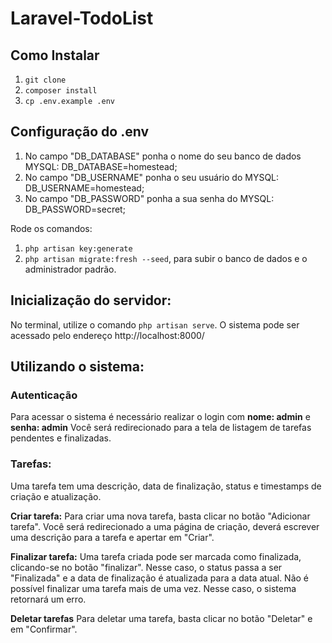 # Laravel-TodoList

## Como Instalar

1. `git clone`
1. `composer install`
1. `cp .env.example .env`

## Configuração do .env

1. No campo "DB_DATABASE" ponha o nome do seu banco de dados MYSQL: DB_DATABASE=homestead;
1. No campo "DB_USERNAME" ponha o seu usuário do MYSQL: DB_USERNAME=homestead;
1. No campo "DB_PASSWORD" ponha a sua senha do MYSQL: DB_PASSWORD=secret;

Rode os comandos:
1. `php artisan key:generate`
1. `php artisan migrate:fresh --seed`, para subir o banco de dados e o administrador padrão.

## Inicialização do servidor:
No terminal, utilize o comando `php artisan serve`. O sistema pode ser acessado pelo endereço http://localhost:8000/

## Utilizando o sistema:

### Autenticação
Para acessar o sistema é necessário realizar o login com **nome: admin** e **senha: admin**
Você será redirecionado para a tela de listagem de tarefas pendentes e finalizadas. 

### Tarefas:
Uma tarefa tem uma descrição, data de finalização, status e timestamps de criação e atualização.

**Criar tarefa:**
    Para criar uma nova tarefa, basta clicar no botão "Adicionar tarefa". Você será redirecionado a uma página de criação, deverá escrever uma descrição para a tarefa e apertar em "Criar".
    
**Finalizar tarefa:**
    Uma tarefa criada pode ser marcada como finalizada, clicando-se no botão "finalizar". Nesse caso, o status passa a ser "Finalizada" e a data de finalização é atualizada para a data atual.
    Não é possível finalizar uma tarefa mais de uma vez. Nesse caso, o sistema retornará um erro.

**Deletar tarefas**
    Para deletar uma tarefa, basta clicar no botão "Deletar" e  em "Confirmar".




